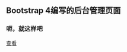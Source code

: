 ## Bootstrap 4编写的后台管理页面
### 呃，就这样吧
[查看](https://whatqiu.github.io//Backstage-Management/login.html)

